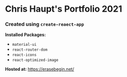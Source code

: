 # Chris Haupt's Portfolio 2021

### Created using `create-reaect-app`

**Installed Packages:**
- `material-ui`
- `react-router-dom`
- `react-icons`
- `react-optimized-image`

**Hosted at:**
https://erasebegin.net/
